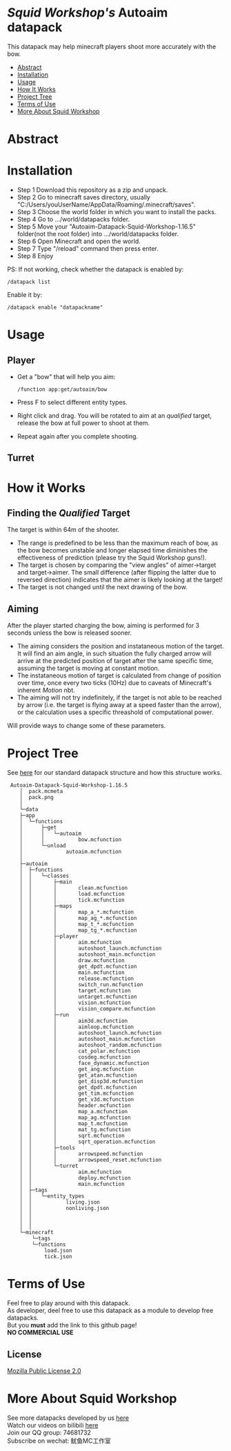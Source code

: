 # _Squid Workshop's_ Autoaim datapack
This datapack may help minecraft players shoot more accurately with the bow.

- [Abstract](#Abstract)
- [Installation](#Installation)
- [Usage](#Usage)
- [How It Works](#How-It-Works)
- [Project Tree](#Project-Tree)
- [Terms of Use](#Terms-of-Use)
- [More About Squid Workshop](#More-About-Squid-Workshop)

# Abstract


# Installation
- Step 1 Download this repository as a zip and unpack.
- Step 2 Go to minecraft saves directory, usually "C:/Users/youUserName/AppData/Roaming/.minecraft/saves".
- Step 3 Choose the world folder in which you want to install the packs.
- Step 4 Go to .../world/datapacks folder.
- Step 5 Move your "Autoaim-Datapack-Squid-Workshop-1.16.5" folder(not the root folder) into .../world/datapacks folder.
- Step 6 Open Minecraft and open the world.
- Step 7 Type "/reload" command then press enter.
- Step 8 Enjoy

PS: If not working, check whether the datapack is enabled by:

	/datapack list
Enable it by:

	/datapack enable "datapackname"
  
# Usage
## Player
- Get a "bow" that will help you aim:

	  /function app:get/autoaim/bow

- Press F to select different entity types.
- Right click and drag. You will be rotated to aim at an _qualified_ target, release the bow at full power to shoot at them.
- Repeat again after you complete shooting.
## Turret

# How it Works
## Finding the _Qualified_ Target
The target is within 64m of the shooter.
- The range is predefined to be less than the maximum reach of bow, as the bow becomes unstable and longer elapsed time diminishes the effectiveness of prediction (please try the Squid Workshop guns!).
- The target is chosen by comparing the "view angles" of aimer->target and target->aimer. The small difference (after flipping the latter due to reversed direction) indicates that the aimer is likely looking at the target!
- The target is not changed until the next drawing of the bow.
## Aiming
After the player started charging the bow, aiming is performed for 3 seconds unless the bow is released sooner.
- The aiming considers the position and instataneous motion of the target. It will find an aim angle, in such situation the fully charged arrow will arrive at the predicted position of target after the same specific time, assuming the target is moving at constant motion.
- The instataneous motion of target is calculated from change of position over time, once every two ticks (10Hz) due to caveats of Minecraft's inherent _Motion_ nbt. 
- The aiming will not try indefinitely, if the target is not able to be reached by arrow (i.e. the target is flying away at a speed faster than the arrow), or the calculation uses a specific threashold of computational power.

Will provide ways to change some of these parameters.

# Project Tree
See [here](https://github.com/Squid-Workshop/MinecraftDatapacksProject/blob/master/CONTRIBUTING.md) for our standard datapack structure and how this structure works.

	 Autoaim-Datapack-Squid-Workshop-1.16.5
	    │  pack.mcmeta
	    │  pack.png
	    │  
	    └─data
		├─app
		│  └─functions
		│      ├─get
		│      │   └─autoaim
		│      │           bow.mcfunction
		│      └─unload
		│              autoaim.mcfunction
		│              
		├─autoaim
		│  ├─functions
		│  │   └─classes  
		│  │       ├─main
		│  │       │       clean.mcfunction
		│  │       │       load.mcfunction
		│  │       │       tick.mcfunction
		│  │       ├─maps
		│  │       │       map_a_*.mcfunction
		│  │       │       map_ag_*.mcfunction
		│  │       │       map_t_*.mcfunction
		│  │       │       map_tg_*.mcfunction
		│  │       ├─player
		│  │       │       aim.mcfunction
		│  │       │       autoshoot_launch.mcfunction
		│  │       │       autoshoot_main.mcfunction
		│  │       │       draw.mcfunction
		│  │       │       get_dpdt.mcfunction
		│  │       │       main.mcfunction
		│  │       │       release.mcfunction
		│  │       │       switch_run.mcfunction
		│  │       │       target.mcfunction
		│  │       │       untarget.mcfunction
		│  │       │       vision.mcfunction
		│  │       │       vision_compare.mcfunction
		│  │       ├─run
		│  │       │       aim3d.mcfunction
		│  │       │       aimloop.mcfunction
		│  │       │       autoshoot_launch.mcfunction
		│  │       │       autoshoot_main.mcfunction
		│  │       │       autoshoot_random.mcfunction
		│  │       │       cat_polar.mcfunction
		│  │       │       cosdeg.mcfunction
		│  │       │       face_dynamic.mcfunction
		│  │       │       get_ang.mcfunction
		│  │       │       get_atan.mcfunction
		│  │       │       get_disp3d.mcfunction
		│  │       │       get_dpdt.mcfunction
		│  │       │       get_tim.mcfunction
		│  │       │       get_v3d.mcfunction
		│  │       │       header.mcfunction
		│  │       │       map_a.mcfunction
		│  │       │       map_ag.mcfunction
		│  │       │       map_t.mcfunction
		│  │       │       mat_tg.mcfunction
		│  │       │       sqrt.mcfunction
		│  │       │       sqrt_operation.mcfunction
		│  │       ├─tools
		│  │       │       arrowspeed.mcfunction
		│  │       │       arrowspeed_reset.mcfunction
		│  │       └─turret
		│  │               aim.mcfunction
		│  │               deploy.mcfunction
		│  │               main.mcfunction
		│  ├─tags
		│  │   └─entity_types
		│  │           living.json 
		│  │           nonliving.json
		│  │
		│  │
		│  │               
		└─minecraft
		    └─tags
			└─functions
				load.json
				tick.json

# Terms of Use
Feel free to play around with this datapack. \
As developer, deel free to use this datapack as a module to develop free datapacks. \
But you **must** add the link to this github page! \
**NO COMMERCIAL USE**
## License
[Mozilla Public License 2.0](https://github.com/MingshiYangUIUC/Autoaim-Minecraft-Squid-Workshop-Project/blob/main/LICENSE)


# More About Squid Workshop
See more datapacks developed by us [here](https://github.com/Squid-Workshop/MinecraftDatapacksProject) \
Watch our videos on bilibili [here](https://space.bilibili.com/649645265?from=search&seid=778816111336987286) \
Join our QQ group: 74681732 \
Subscribe on wechat: 鱿鱼MC工作室 
